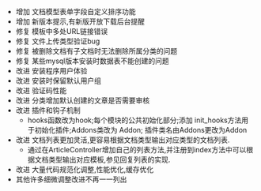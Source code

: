 * 增加 文档模型表单字段自定义排序功能
* 增加 新版本提示,有新版开放下载后台提醒
* 修复 模板中多处URL链接错误
* 修复 文件上传类型验证bug
* 修复 被删除文档有子文档时无法删除所属分类的问题
* 修复 某些mysql版本安装时数据表不能创建的问题
* 改进 安装程序用户体验
* 改进 安装时保留默认用户组
* 改进 验证码性能
* 改进 分类增加默认创建的文章是否需要审核
* 改进 插件和钩子机制
    - hooks函数改为hook;每个模块的公共初始化部分;添加 init_hooks方法用于初始化插件;Addons类改为 Addon; 插件类名由Addons更改为Addon
* 改进 文档列表更加灵活,更容易根据文档类型输出对应类型的文档列表.
    - 通过在ArticleController增加自己的列表方法,并注册到index方法中可以根据文档类型输出对应模板,参见回复列表的实现.
* 改进 大量代码规范化调整,性能优化,缓存优化
* 其他许多细微调整改进不再一一列出
